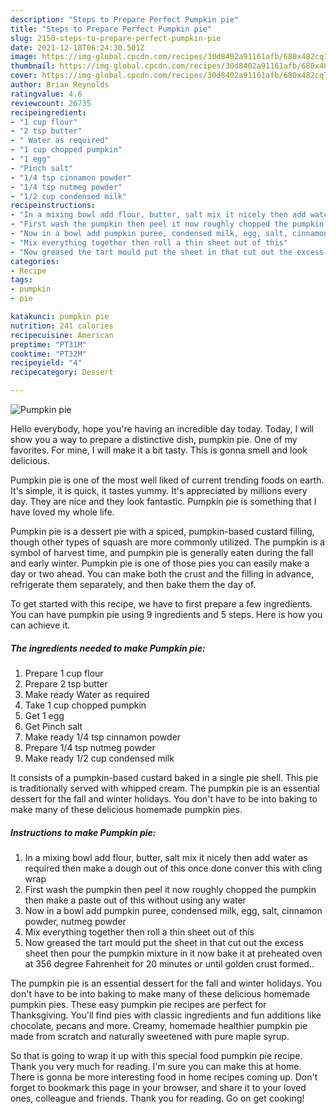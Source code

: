 ```yaml
---
description: "Steps to Prepare Perfect Pumpkin pie"
title: "Steps to Prepare Perfect Pumpkin pie"
slug: 2150-steps-to-prepare-perfect-pumpkin-pie
date: 2021-12-18T06:24:30.501Z
image: https://img-global.cpcdn.com/recipes/30d8402a91161afb/680x482cq70/pumpkin-pie-recipe-main-photo.jpg
thumbnail: https://img-global.cpcdn.com/recipes/30d8402a91161afb/680x482cq70/pumpkin-pie-recipe-main-photo.jpg
cover: https://img-global.cpcdn.com/recipes/30d8402a91161afb/680x482cq70/pumpkin-pie-recipe-main-photo.jpg
author: Brian Reynolds
ratingvalue: 4.6
reviewcount: 26735
recipeingredient:
- "1 cup flour"
- "2 tsp butter"
- " Water as required"
- "1 cup chopped pumpkin"
- "1 egg"
- "Pinch salt"
- "1/4 tsp cinnamon powder"
- "1/4 tsp nutmeg powder"
- "1/2 cup condensed milk"
recipeinstructions:
- "In a mixing bowl add flour, butter, salt mix it nicely then add water as required then make a dough out of this once done conver this with cling wrap"
- "First wash the pumpkin then peel it now roughly chopped the pumpkin then make a paste out of this without using any water"
- "Now in a bowl add pumpkin puree, condensed milk, egg, salt, cinnamon powder, nutmeg powder"
- "Mix everything together then roll a thin sheet out of this"
- "Now greased the tart mould put the sheet in that cut out the excess sheet then pour the pumpkin mixture in it now bake it at preheated oven at 356 degree Fahrenheit for 20 minutes or until golden crust formed.."
categories:
- Recipe
tags:
- pumpkin
- pie

katakunci: pumpkin pie 
nutrition: 241 calories
recipecuisine: American
preptime: "PT31M"
cooktime: "PT32M"
recipeyield: "4"
recipecategory: Dessert

---
```



![Pumpkin pie](https://img-global.cpcdn.com/recipes/30d8402a91161afb/680x482cq70/pumpkin-pie-recipe-main-photo.jpg)

Hello everybody, hope you're having an incredible day today. Today, I will show you a way to prepare a distinctive dish, pumpkin pie. One of my favorites. For mine, I will make it a bit tasty. This is gonna smell and look delicious.

Pumpkin pie is one of the most well liked of current trending foods on earth. It's simple, it is quick, it tastes yummy. It's appreciated by millions every day. They are nice and they look fantastic. Pumpkin pie is something that I have loved my whole life.

Pumpkin pie is a dessert pie with a spiced, pumpkin-based custard filling, though other types of squash are more commonly utilized. The pumpkin is a symbol of harvest time, and pumpkin pie is generally eaten during the fall and early winter. Pumpkin pie is one of those pies you can easily make a day or two ahead. You can make both the crust and the filling in advance, refrigerate them separately, and then bake them the day of.


To get started with this recipe, we have to first prepare a few ingredients. You can have pumpkin pie using 9 ingredients and 5 steps. Here is how you can achieve it.

<!--inarticleads1-->

##### The ingredients needed to make Pumpkin pie:

1. Prepare 1 cup flour
1. Prepare 2 tsp butter
1. Make ready  Water as required
1. Take 1 cup chopped pumpkin
1. Get 1 egg
1. Get Pinch salt
1. Make ready 1/4 tsp cinnamon powder
1. Prepare 1/4 tsp nutmeg powder
1. Make ready 1/2 cup condensed milk


It consists of a pumpkin-based custard baked in a single pie shell. This pie is traditionally served with whipped cream. The pumpkin pie is an essential dessert for the fall and winter holidays. You don&#39;t have to be into baking to make many of these delicious homemade pumpkin pies. 

<!--inarticleads2-->

##### Instructions to make Pumpkin pie:

1. In a mixing bowl add flour, butter, salt mix it nicely then add water as required then make a dough out of this once done conver this with cling wrap
1. First wash the pumpkin then peel it now roughly chopped the pumpkin then make a paste out of this without using any water
1. Now in a bowl add pumpkin puree, condensed milk, egg, salt, cinnamon powder, nutmeg powder
1. Mix everything together then roll a thin sheet out of this
1. Now greased the tart mould put the sheet in that cut out the excess sheet then pour the pumpkin mixture in it now bake it at preheated oven at 356 degree Fahrenheit for 20 minutes or until golden crust formed..


The pumpkin pie is an essential dessert for the fall and winter holidays. You don&#39;t have to be into baking to make many of these delicious homemade pumpkin pies. These easy pumpkin pie recipes are perfect for Thanksgiving. You&#39;ll find pies with classic ingredients and fun additions like chocolate, pecans and more. Creamy, homemade healthier pumpkin pie made from scratch and naturally sweetened with pure maple syrup. 

So that is going to wrap it up with this special food pumpkin pie recipe. Thank you very much for reading. I'm sure you can make this at home. There is gonna be more interesting food in home recipes coming up. Don't forget to bookmark this page in your browser, and share it to your loved ones, colleague and friends. Thank you for reading. Go on get cooking!
